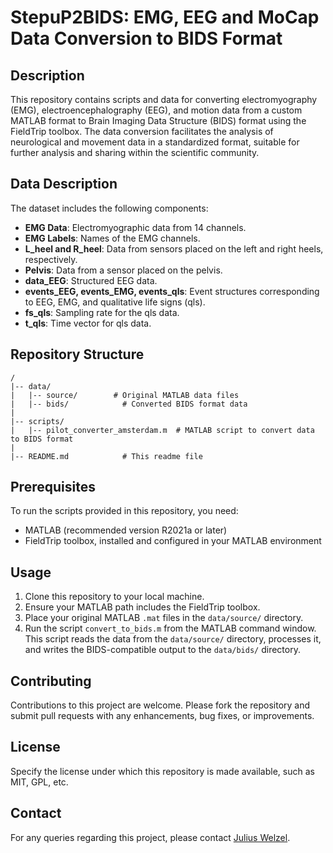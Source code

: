 # StepuP2BIDS: EMG, EEG and MoCap Data Conversion to BIDS Format

## Description
This repository contains scripts and data for converting electromyography (EMG), electroencephalography (EEG), and motion data from a custom MATLAB format to Brain Imaging Data Structure (BIDS) format using the FieldTrip toolbox. The data conversion facilitates the analysis of neurological and movement data in a standardized format, suitable for further analysis and sharing within the scientific community.

## Data Description
The dataset includes the following components:
- **EMG Data**: Electromyographic data from 14 channels.
- **EMG Labels**: Names of the EMG channels.
- **L_heel and R_heel**: Data from sensors placed on the left and right heels, respectively.
- **Pelvis**: Data from a sensor placed on the pelvis.
- **data_EEG**: Structured EEG data.
- **events_EEG, events_EMG, events_qls**: Event structures corresponding to EEG, EMG, and qualitative life signs (qls).
- **fs_qls**: Sampling rate for the qls data.
- **t_qls**: Time vector for qls data.

## Repository Structure
```
/
|-- data/
|   |-- source/        # Original MATLAB data files
|   |-- bids/            # Converted BIDS format data
|
|-- scripts/
|   |-- pilot_converter_amsterdam.m  # MATLAB script to convert data to BIDS format
|
|-- README.md            # This readme file
```

## Prerequisites
To run the scripts provided in this repository, you need:
- MATLAB (recommended version R2021a or later)
- FieldTrip toolbox, installed and configured in your MATLAB environment

## Usage
1. Clone this repository to your local machine.
2. Ensure your MATLAB path includes the FieldTrip toolbox.
3. Place your original MATLAB `.mat` files in the `data/source/` directory.
4. Run the script `convert_to_bids.m` from the MATLAB command window. This script reads the data from the `data/source/` directory, processes it, and writes the BIDS-compatible output to the `data/bids/` directory.

## Contributing
Contributions to this project are welcome. Please fork the repository and submit pull requests with any enhancements, bug fixes, or improvements.

## License
Specify the license under which this repository is made available, such as MIT, GPL, etc.

## Contact
For any queries regarding this project, please contact [Julius Welzel](mailto:julius.welzel@gmail.com?subject=StepuP%20BIDS%20converter).
